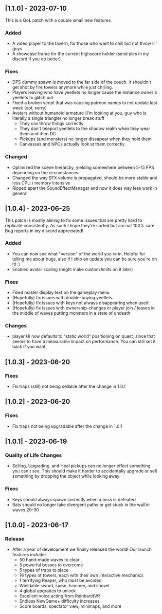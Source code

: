 ## [1.1.0] - 2023-07-10

This is a QoL patch with a couple small new features.

### Added
- A video player to the tavern, for those who want to chill but not throw lil' guys
- A showcase frame for the current highscore holder (send pics in my discord if you do better)

### Fixes
- DPS dummy spawn is moved to the far side of the couch. It shouldn't get shot by fire towers anymore while just chilling.
- Players leaving who have yeetlets no longer cause the instance owner's yeetlets to glitch out
- Fixed a broken script that was causing patreon names to not update last week (oof, sorry)
- Avatars without humanoid armature (I'm looking at you, guy who is literally a single triangle) no longer break stuff
   - They can throw things correctly
   - They don't teleport yeetlets to the shadow realm when they wear them and then DC
   - Pickups (and monsters) no longer dissapear when they hold them
   - Canvasses and NPCs actually look at them correctly

### Changed
- Optimized the scene hierarchy, yielding somewhere between 5-15 FPS depending on the circumstances
- Changed the way SFX volume is propagated, should be more stable and less CPU / memory intensive
- Ripped apart the SoundEffectManager and now it does way less work in general

## [1.0.4] - 2023-06-25

This patch is mostly aiming to fix some issues that are pretty hard to replicate consistently. As such I hope they're sorted but am not 100% sure. Bug reports in my discord appreciated!

### Added
- You can now see what "version" of the world you're in. Helpful for telling me about bugs, also if I ship an update you can be sure you're on it! :)
- Enabled avatar scaling (might make custom limits on it later)

### Fixes
- Fixed master display text on the gameplay menu
- (Hopefully) fix issues with double-buying yeetlets.
- (Hopefully) fix issues with keys not always disappearing when used.
- (Hopefully) fix issues with ownership-changes or player join / leaves in the middle of waves putting monsters in a state of undeath

### Changes
- player UI now defaults to "static world" positioning on quest, since that seems to have a measurable impact on performance. You can still set it back if you want.

## [1.0.3] - 2023-06-20

### Fixes
- Fix traps (still) not being sellable after the change in 1.0.1

## [1.0.2] - 2023-06-20

### Fixes
- Fix traps not being upgradable after the change in 1.0.1

## [1.0.1] - 2023-06-19

### Quality of Life Changes
-  Selling, Upgrading, and Heal pickups can no longer effect something you can't see. This should make it harder to accidentally upgrade or sell something by dropping the object while looking away.

### Fixes
- Keys should always spawn correctly when a boss is defeated
- Bats should no longer take divergent paths or get stuck in the wall in waves 20-30

## [1.0.0] - 2023-06-17

### Release
- After a year of development we finally released the world! Our launch features include:
  - 50 hand-made waves to clear
  - 5 powerful bosses to overcome
  - 5 types of traps to place
  - 16 types of towers, each with their own interactive mechanics
  - 1 terrifying Reaper, who must be avoided
  - Wieldable sword, spear, hammer, and shovel
  - 4 global upgrades to unlock
  - Excellent voice acting from ReinhardtVR
  - Endless NewGame+ difficulty increases
  - Score boards, spectator view, minimaps, and more
